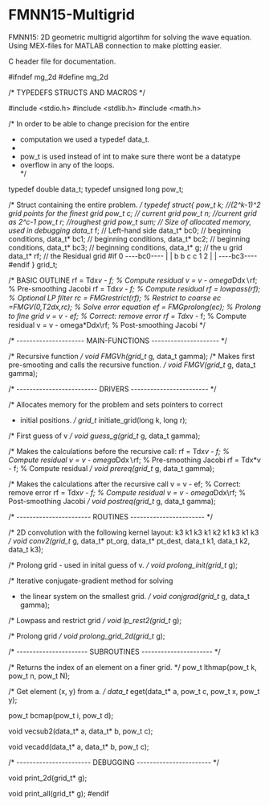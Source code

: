 FMNN15-Multigrid
================

FMNN15: 2D geometric multigrid algortihm for solving the wave equation. Using
MEX-files for MATLAB connection to make plotting easier. 

C header file for documentation.

#ifndef mg_2d
#define mg_2d

/* TYPEDEFS STRUCTS AND MACROS */

#include <stdio.h>
#include <stdlib.h>
#include <math.h>


/* In order to be able to change precision for the entire 
 * computation we used a typedef data_t.
 * 
 * pow_t is used instead of int to make sure there wont be a datatype 
 * overflow in any of the loops.   
 */

typedef double data_t;
typedef unsigned long pow_t; 

/* Struct containing the entire problem. */
typedef struct{
	pow_t k; 		//(2^k-1)^2 grid points for the finest grid
	pow_t c; 		// current grid
	pow_t n; 		//current grid as 2^c-1
	pow_t r; 		//roughest grid
	pow_t sum; 		// Size of allocated memory, used in debugging
	data_t* f; 		// Left-hand side 
	data_t* bc0; 	// beginning conditions, 
	data_t* bc1; 	// beginning conditions, 
	data_t* bc2; 	// beginning conditions, 
	data_t* bc3; 	// beginning conditions, 
	data_t* g;   	// the u grid
	data_t* rf;  	// the Residual grid
#if 0
       ----bc0----
       |	 	 |
       b	 	 b
       c	 	 c
       1	 	 2
       |	 	 |
       ----bc3----
#endif
} grid_t;

/* BASIC OUTLINE 
rf = Tdx*v - f; 		% Compute residual
v = v - omega*Ddx∖rf;	% Pre-smoothing Jacobi
rf = Tdx*v - f;			% Compute residual
rf = lowpass(rf);		% Optional LP ﬁlter
rc = FMGrestrict(rf);	% Restrict to coarse
ec =FMGV(0,T2dx,rc);	% Solve error equation
ef = FMGprolong(ec);	% Prolong to ﬁne grid
v = v - ef;				% Correct: remove error
rf = Tdx*v - f;			% Compute residual
v = v - omega*Ddx\rf;	% Post-smoothing Jacobi
*/

/* --------------------- MAIN-FUNCTIONS  --------------------- */

/* Recursive function */
void FMGVh(grid_t* g, data_t gamma);
/* Makes first pre-smooting and calls the recursive function. */
void FMGV(grid_t* g, data_t gamma);

/*  ------------------------- DRIVERS ------------------------ */

/* Allocates memory for the problem and sets pointers to correct 
 * initial positions. 
 */ 
grid_t* initiate_grid(long k, long r);

/* First guess of v 
 */
void guess_g(grid_t* g, data_t gamma);

/* Makes the calculations before the recursive call: 
	rf = Tdx*v - f; 		% Compute residual
	v = v - omega*Ddx∖rf;	% Pre-smoothing Jacobi
	rf = Tdx*v - f;			% Compute residual
 */
void prereq(grid_t* g, data_t gamma);

/* Makes the calculations after the recursive call 
	v = v - ef;				% Correct: remove error
	rf = Tdx*v - f;			% Compute residual
	v = v - omega*Ddx\rf;	% Post-smoothing Jacobi
 */
void postreq(grid_t* g, data_t gamma);

/*  ----------------------- ROUTINES  ----------------------- */

/* 2D convolution with the following kernel layout: 
		k3 k1 k3
		k1 k2 k1
		k3 k1 k3
 */
void conv2(grid_t* g, data_t* pt_org, data_t* pt_dest, data_t k1, data_t k2,
data_t k3);

/* Prolong grid - used in inital guess of v. 
 */
void prolong_init(grid_t* g);

/* Iterative conjugate-gradient method for solving 
 * the linear system on the smallest grid. 
 */
void conjgrad(grid_t* g, data_t gamma);

/* Lowpass and restrict grid 
 */
void lp_rest2(grid_t* g);

/* Prolong grid 
 */
void prolong_grid_2d(grid_t* g);

/*  ---------------------- SUBROUTINES  ---------------------- */

/* Returns the index of an element on a finer grid. 
*/ 
pow_t lthmap(pow_t k, pow_t n, pow_t N);

/* Get element (x, y) from a.
 */
data_t* eget(data_t* a, pow_t c, pow_t x, pow_t y);

pow_t bcmap(pow_t i, pow_t d);

void vecsub2(data_t* a, data_t* b, pow_t c);

void vecadd(data_t* a, data_t* b, pow_t c);

/*  ----------------------- DEBUGGING ----------------------- */

void print_2d(grid_t* g);

void print_all(grid_t* g);
#endif
